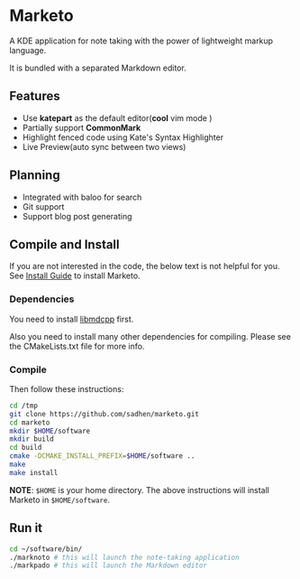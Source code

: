 # Marketo

A KDE application for note taking with the power of lightweight markup language.

It is bundled with a separated Markdown editor.

## Features
+ Use **katepart** as the default editor(**cool** vim mode )
+ Partially support **CommonMark**
+ Highlight fenced code using Kate's Syntax Highlighter
+ Live Preview(auto sync between two views)

## Planning
+ Integrated with baloo for search
+ Git support
+ Support blog post generating

## Compile and Install

If you are not interested in the code, the below text is not helpful for you. See [Install Guide](https://github.com/sadhen/marketo/wiki/Install-Guide) to install Marketo.

### Dependencies

You need to install [libmdcpp](https://github.com/sadhen/libmdcpp) first.

Also you need to install many other dependencies for compiling. Please see the CMakeLists.txt file for more info.

### Compile

Then follow these instructions:
``` sh
cd /tmp
git clone https://github.com/sadhen/marketo.git
cd marketo
mkdir $HOME/software
mkdir build
cd build
cmake -DCMAKE_INSTALL_PREFIX=$HOME/software ..
make
make install
```

**NOTE**: `$HOME` is your home directory. The above instructions will install Marketo in `$HOME/software`.

## Run it
``` sh
cd ~/software/bin/
./marknoto # this will launch the note-taking application
./markpado # this will launch the Markdown editor
```
